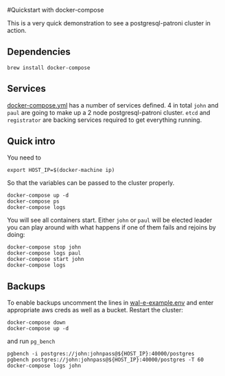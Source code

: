#Quickstart with docker-compose

This is a very quick demonstration to see a postgresql-patroni cluster in action.

## Dependencies

`brew install docker-compose`

## Services

[docker-compose.yml](./docker-compose.yml) has a number of services defined. 4 in total `john` and `paul` are going to make up a 2 node postgresql-patroni cluster. `etcd` and `registrator` are backing services required to get everything running.

## Quick intro
You need to
```
export HOST_IP=$(docker-machine ip)
```
So that the variables can be passed to the cluster properly.

```
docker-compose up -d
docker-compose ps
docker-compose logs
```

You will see all containers start. Either `john` or `paul` will be elected leader you can play around with what happens if one of them fails and rejoins by doing:

```
docker-compose stop john
docker-compose logs paul
docker-compose start john
docker-compose logs
```

## Backups

To enable backups uncomment the lines in [wal-e-example.env](./wal-e-example.env) and enter appropriate aws creds as well as a bucket. Restart the cluster:

```
docker-compose down
docker-compose up -d
```

and run `pg_bench`
```
pgbench -i postgres://john:johnpass@${HOST_IP}:40000/postgres
pgbench postgres://john:johnpass@${HOST_IP}:40000/postgres -T 60
docker-compose logs john
```
